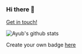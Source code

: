 ### Hi there 👋
[Get in touch!](mailto:ayubaswad@gmail.com)

<!--
**fsevenm/fsevenm** is a ✨ _special_ ✨ repository because its `README.md` (this file) appears on your GitHub profile.

Here are some ideas to get you started:

- 🔭 I’m currently working on ...
- 🌱 I’m currently learning ...
- 👯 I’m looking to collaborate on ...
- 🤔 I’m looking for help with ...
- 💬 Ask me about ...
- 📫 How to reach me: ...
- 😄 Pronouns: ...
- ⚡ Fun fact: ...
-->

![Ayub's github stats](https://github-readme-stats.vercel.app/api?username=fsevenm&count_private=true&show_icons=true)


Create your own badge [here](https://github.com/anuraghazra/github-readme-stats)
